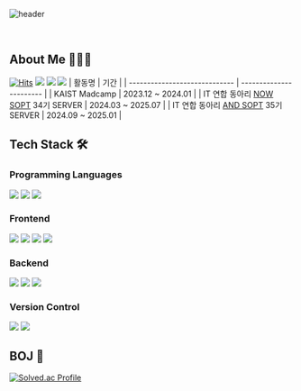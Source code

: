 ![header](https://capsule-render.vercel.app/api?type=venom&animation=fadeIn&color=timeGradient&height=200&text=Welcome%20to%20My%20Github%20👋&fontSize=45&fontColor=black)  

<br>

## About Me 👩🏻‍💻
[![Hits](https://hits.seeyoufarm.com/api/count/incr/badge.svg?url=https%3A%2F%2Fgithub.com%2Fkgy1008&count_bg=%2349A800&title_bg=%23000000&icon=github.svg&icon_color=%23E7E7E7&title=github&edge_flat=false)](https://hits.seeyoufarm.com)
<a href="https://www.linkedin.com/in/kgy1008/"><img src="https://img.shields.io/badge/LinkedIn-0A66C2?style=flat&logo=inspire&logoColor=white"/></a>
<a href="https://www.instagram.com/k.__.gyeon/"><img src="https://img.shields.io/badge/Instagram-dd2a7b?style=flat&logo=Instagram&logoColor=white"/></a>
<a href="https://velog.io/@yeoni_"><img src="https://img.shields.io/badge/Velog-20C997?style=flat&logo=Velog&logoColor=white"/></a>
| 활동명                        | 기간                    |
| ----------------------------- | ----------------------- |
| KAIST Madcamp                 | 2023.12 ~ 2024.01       |
| IT 연합 동아리 [NOW SOPT](https://www.sopt.org/) 34기 SERVER           | 2024.03 ~ 2025.07       |
| IT 연합 동아리 [AND SOPT](https://www.sopt.org/) 35기 SERVER           | 2024.09 ~ 2025.01       |
<!-- | 삼성 SDS 알고리즘 특강          | 2025.02                 | -->


## Tech Stack 🛠
### Programming Languages
<div>
<img src="https://img.shields.io/badge/Java-3766AB?style=flat&logo=OpenJDK&logoColor=white">
<img src="https://img.shields.io/badge/Python-3776AB?style=flat&logo=Python&logoColor=white">
<img src="https://img.shields.io/badge/JavaScript-F7DF1E?style=flat&logo=JavaScript&logoColor=black">
</div>

### Frontend
<div>
<img src="https://img.shields.io/badge/HTML-E34F26?style=flat&logo=HTML5&logoColor=white">
<img src="https://img.shields.io/badge/CSS-1572B6?style=flat&logo=CSS3&logoColor=white">
<img src="https://img.shields.io/badge/JavaScript-F7DF1E?style=flat&logo=JavaScript&logoColor=black">
<img src="https://img.shields.io/badge/React-61DAFB?style=flat&logo=React&logoColor=black">
</div>

### Backend
<div>
<img src="https://img.shields.io/badge/Spring-6DB33F?style=flat&logo=Spring&logoColor=white">
<img src="https://img.shields.io/badge/Spring Boot-6DB33F?style=flat&logo=Spring Boot&logoColor=white">
<img src="https://img.shields.io/badge/MySQL-4479A1?style=flat&logo=MySQL&logoColor=white">
</div>

### Version Control
<div>
<img src="https://img.shields.io/badge/Git-F05032?style=flat&logo=Git&logoColor=white">
<img src="https://img.shields.io/badge/GitHub-181717?style=flat&logo=GitHub&logoColor=white">
</div>

## BOJ 🏹
[![Solved.ac Profile](http://mazassumnida.wtf/api/v2/generate_badge?boj=komguma20)](https://solved.ac/komguma20/)


